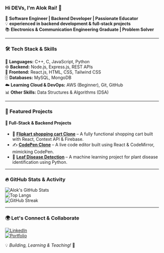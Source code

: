 ### Hi DEVs, I'm Alok Rai! 👋

🚀 **Software Engineer | Backend Developer | Passionate Educator**  
💡 **experienced in backend development & full-stack projects**  
📚 **Electronics & Communication Engineering Graduate | Problem Solver**  

---

### 🛠️ Tech Stack & Skills
🚀 **Languages:** C++, C, JavaScript, Python  
⚙️ **Backend:** Node.js, Express.js, REST APIs  
🎨 **Frontend:** React.js, HTML, CSS, Tailwind CSS  
🗄️ **Databases:** MySQL, MongoDB  
☁️ **Learning Cloud & DevOps:** AWS (Beginner), Git, GitHub  
📊 **Other Skills:** Data Structures & Algorithms (DSA) 

---

### 📌 Featured Projects
#### 🚀 **Full-Stack & Backend Projects**
- 🛒 **[Flipkart shopping cart Clone](https://github.com/Alok952/flipkart-clone)** – A fully functional shopping cart built with React, Context API & Firebase.
- ✍️ **[CodePen Clone](https://github.com/Alok952/codepen-clone)** – A live code editor built using React & CodeMirror, mimicking CodePen.
- 🌿 **[Leaf Disease Detection](https://github.com/Alok952/leaf-disease-detection)** – A machine learning project for plant disease identification using Python.

---

### 🔥 GitHub Stats & Activity
![Alok's GitHub Stats](https://github-readme-stats.vercel.app/api?username=Alok952&show_icons=true&theme=radical)  
![Top Langs](https://github-readme-stats.vercel.app/api/top-langs/?username=Alok952&layout=compact&theme=radical)  
![GitHub Streak](https://github-readme-streak-stats.herokuapp.com/?user=Alok952&theme=radical)

---

### 🌍 Let's Connect & Collaborate
[![LinkedIn](https://img.shields.io/badge/LinkedIn-Connect-blue?style=for-the-badge&logo=linkedin)](https://linkedin.com/in/alokrai)  
[![Portfolio](https://img.shields.io/badge/Portfolio-Visit-brightgreen?style=for-the-badge)](https://yourportfolio.com)  

💡 _Building, Learning & Teaching!_ 🚀
